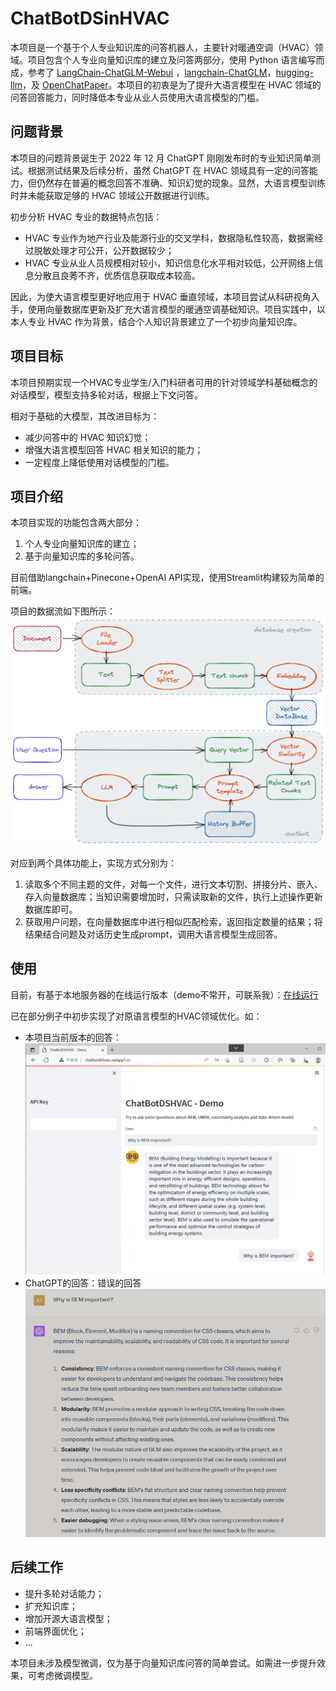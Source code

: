 # ChatBotDSinHVAC

本项目是一个基于个人专业知识库的问答机器人，主要针对暖通空调（HVAC）领域。项目包含个人专业向量知识库的建立及问答两部分，使用 Python 语言编写而成，参考了 [LangChain-ChatGLM-Webui](https://github.com/thomas-yanxin/LangChain-ChatGLM-Webui) ，[langchain-ChatGLM](https://github.com/imClumsyPanda/langchain-ChatGLM)，[hugging-llm]()，及 [OpenChatPaper]()。本项目的初衷是为了提升大语言模型在 HVAC 领域的问答回答能力，同时降低本专业从业人员使用大语言模型的门槛。      

## 问题背景

本项目的问题背景诞生于 2022 年 12 月 ChatGPT 刚刚发布时的专业知识简单测试。根据测试结果及后续分析，虽然 ChatGPT 在 HVAC 领域具有一定的问答能力，但仍然存在普遍的概念回答不准确、知识幻觉的现象。显然，大语言模型训练时并未能获取足够的 HVAC 领域公开数据进行训练。      

初步分析 HVAC 专业的数据特点包括：     

- HVAC 专业作为地产行业及能源行业的交叉学科，数据隐私性较高，数据需经过脱敏处理才可公开，公开数据较少；
- HVAC 专业从业人员规模相对较小，知识信息化水平相对较低，公开网络上信息分散且良莠不齐，优质信息获取成本较高。     

因此，为使大语言模型更好地应用于 HVAC 垂直领域，本项目尝试从科研视角入手，使用向量数据库更新及扩充大语言模型的暖通空调基础知识。项目实践中，以本人专业 HVAC 作为背景，结合个人知识背景建立了一个初步向量知识库。

## 项目目标
本项目预期实现一个HVAC专业学生/入门科研者可用的针对领域学科基础概念的对话模型，模型支持多轮对话，根据上下文问答。    

相对于基础的大模型，其改进目标为：
- 减少问答中的 HVAC 知识幻觉；
- 增强大语言模型回答 HVAC 相关知识的能力；
- 一定程度上降低使用对话模型的门槛。

## 项目介绍

本项目实现的功能包含两大部分：

1. 个人专业向量知识库的建立；
2. 基于向量知识库的多轮问答。         

目前借助langchain+Pinecone+OpenAI API实现，使用Streamlit构建较为简单的前端。

项目的数据流如下图所示：     
![](pic/dataflow.png)

对应到两个具体功能上，实现方式分别为：   
1. 读取多个不同主题的文件，对每一个文件，进行文本切割、拼接分片、嵌入、存入向量数据库；当知识需要增加时，只需读取新的文件，执行上述操作更新数据库即可。
2. 获取用户问题，在向量数据库中进行相似匹配检索，返回指定数量的结果；将结果结合问题及对话历史生成prompt，调用大语言模型生成回答。


## 使用

目前，有基于本地服务器的在线运行版本（demo不常开，可联系我）：[在线运行](http://chatbotdshvac.natapp1.cc)

已在部分例子中初步实现了对原语言模型的HVAC领域优化。如：
- 本项目当前版本的回答：
![](pic/example.png)
- ChatGPT的回答：错误的回答
![](pic/gptexample.png)

## 后续工作

- 提升多轮对话能力；
- 扩充知识库；
- 增加开源大语言模型；
- 前端界面优化；
- ...


本项目未涉及模型微调，仅为基于向量知识库问答的简单尝试。如需进一步提升效果，可考虑微调模型。
